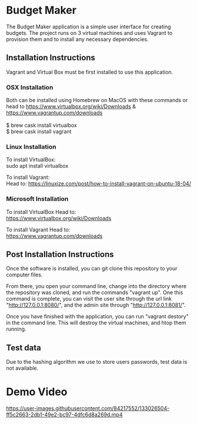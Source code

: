 # Budget Maker
The Budget Maker application is a simple user interface for creating budgets. The project runs on 3 virtual machines and uses Vagrant to provision them and to install any necessary dependencies. 

## Installation Instructions
Vagrant and Virtual Box must be first installed to use this application. 

### OSX Installation
Both can be installed using Homebrew on MacOS with these commands or head to https://www.virtualbox.org/wiki/Downloads & https://www.vagrantup.com/downloads <br> <br>
$ brew cask install virtualbox <br>
$ brew cask install vagrant

### Linux Installation
To install VirtualBox: <br>
sudo apt install virtualbox

To install Vagrant: <br>
Head to:
https://linuxize.com/post/how-to-install-vagrant-on-ubuntu-18-04/


### Microsoft Installation
To install VirtualBox
Head to: <br>
https://www.virtualbox.org/wiki/Downloads

To install Vagrant
Head to: <br>
https://www.vagrantup.com/downloads


## Post Installation Instructions 
Once the software is installed, you can git clone this repository to your computer files. 


From there, you open your command line, change into the directory where the repository was cloned, and run the commands "vagrant up". One this command is complete, you can visit the user site through the url link "http://127.0.0.1:8080/", and the admin site through "http://127.0.0.1:8081/".

Once you have finished with the application, you can run "vagrant destory" in the command line. This will destroy the virtual machines, and htop them running.

## Test data
Due to the hashing algorithm we use to store users passwords, test data is not available. 


# Demo Video
https://user-images.githubusercontent.com/84217552/133026504-ff5c2663-2db1-49e2-bc97-4dfc6d8a269d.mp4



